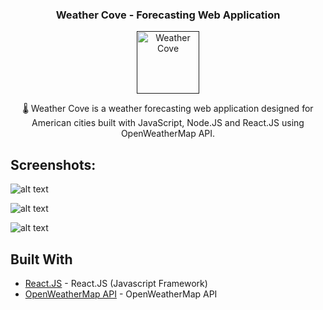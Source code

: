 <h3 align = "center">Weather Cove - Forecasting Web Application</h3>

<p align="center">
  <a href="" rel="noopener">
 <img src="https://i.imgur.com/0tV9A1H.png" alt="Weather Cove" height = "100" weight = "100"></a>
</p>

<p align="center"> 🌡️ Weather Cove is a weather forecasting web application designed for American cities built with JavaScript, Node.JS and React.JS using OpenWeatherMap API. 
    <br> 
</p>

## Screenshots:

![alt text](https://i.imgur.com/aK1NO6x.jpg)

![alt text](https://i.imgur.com/XnnwLiw.jpg)

![alt text](https://i.imgur.com/mnkU6VU.jpg)

## Built With

* [React.JS](https://reactjs.org/) - React.JS (Javascript Framework)
* [OpenWeatherMap API](https://openweathermap.org/api) - OpenWeatherMap API


